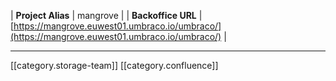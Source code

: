 

|  **Project Alias**  | mangrove | 
|  **Backoffice URL**  | [https://mangrove.euwest01.umbraco.io/umbraco/](https://mangrove.euwest01.umbraco.io/umbraco/) | 



*****

[[category.storage-team]] 
[[category.confluence]] 

